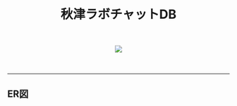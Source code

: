 <h1 align="center">
    秋津ラボチャットDB
</h1>　


<p align="center">
    <img src="https://img.shields.io/badge/-MySQL-white.svg?logo=mysql&style=flat">
</p>　

---

## ER図



